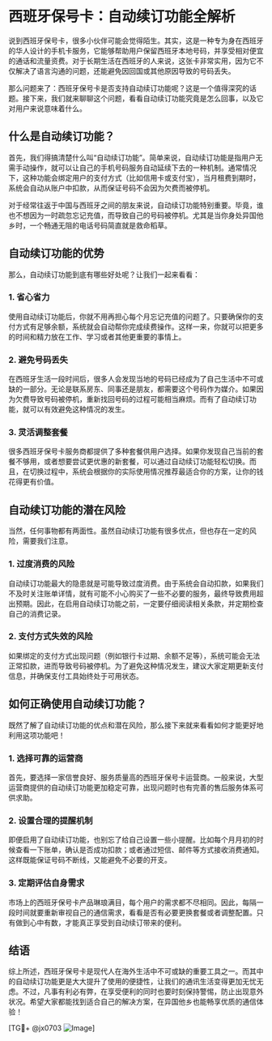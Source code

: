 # 西班牙保号卡：自动续订功能全解析

说到西班牙保号卡，很多小伙伴可能会觉得陌生。其实，这是一种专为身在西班牙的华人设计的手机卡服务，它能够帮助用户保留西班牙本地号码，并享受相对便宜的通话和流量资费。对于长期生活在西班牙的人来说，这张卡非常实用，因为它不仅解决了语言沟通的问题，还能避免因回国或其他原因导致的号码丢失。

那么问题来了：西班牙保号卡是否支持自动续订功能呢？这是一个值得深究的话题。接下来，我们就来聊聊这个问题，看看自动续订功能究竟是怎么回事，以及它对用户来说意味着什么。

## 什么是自动续订功能？

首先，我们得搞清楚什么叫“自动续订功能”。简单来说，自动续订功能是指用户无需手动操作，就可以让自己的手机号码服务自动延续下去的一种机制。通常情况下，这种功能会绑定用户的支付方式（比如信用卡或支付宝），当月租费到期时，系统会自动从账户中扣款，从而保证号码不会因为欠费而被停机。

对于经常往返于中国与西班牙之间的朋友来说，自动续订功能特别重要。毕竟，谁也不想因为一时疏忽忘记充值，而导致自己的号码被停机。尤其是当你身处异国他乡时，一个畅通无阻的电话号码简直就是救命稻草。

## 自动续订功能的优势

那么，自动续订功能到底有哪些好处呢？让我们一起来看看：

### 1. **省心省力**
   使用自动续订功能后，你就不用再担心每个月忘记充值的问题了。只要确保你的支付方式有足够余额，系统就会自动帮你完成续费操作。这样一来，你就可以把更多的时间和精力放在工作、学习或者其他更重要的事情上。

### 2. **避免号码丢失**
   在西班牙生活一段时间后，很多人会发现当地的号码已经成为了自己生活中不可或缺的一部分。无论是联系房东、同事还是朋友，都需要这个号码作为媒介。如果因为欠费导致号码被停机，重新找回号码的过程可能相当麻烦。而有了自动续订功能，就可以有效避免这种情况的发生。

### 3. **灵活调整套餐**
   很多西班牙保号卡服务商都提供了多种套餐供用户选择。如果你发现自己当前的套餐不够用，或者想要尝试更优惠的新套餐，可以通过自动续订功能轻松切换。而且，在切换过程中，系统会根据你的实际使用情况推荐最适合你的方案，让你的钱花得更有价值。

## 自动续订功能的潜在风险

当然，任何事物都有两面性。虽然自动续订功能有很多优点，但也存在一定的风险，需要我们注意。

### 1. **过度消费的风险**
   自动续订功能最大的隐患就是可能导致过度消费。由于系统会自动扣款，如果我们不及时关注账单详情，就有可能不小心购买了一些不必要的服务，最终导致费用超出预期。因此，在启用自动续订功能之前，一定要仔细阅读相关条款，并定期检查自己的消费记录。

### 2. **支付方式失效的风险**
   如果绑定的支付方式出现问题（例如银行卡过期、余额不足等），系统可能会无法正常扣款，进而导致号码被停机。为了避免这种情况发生，建议大家定期更新支付信息，并确保支付工具始终处于可用状态。

## 如何正确使用自动续订功能？

既然了解了自动续订功能的优点和潜在风险，那么接下来就来看看如何才能更好地利用这项功能吧！

### 1. **选择可靠的运营商**
   首先，要选择一家信誉良好、服务质量高的西班牙保号卡运营商。一般来说，大型运营商提供的自动续订功能更加稳定可靠，出现问题时也有完善的售后服务体系可供求助。

### 2. **设置合理的提醒机制**
   即便启用了自动续订功能，也别忘了给自己设置一些小提醒。比如每个月月初的时候查看一下账单，确认是否成功扣款；或者通过短信、邮件等方式接收消费通知。这样既能保证号码不断线，又能避免不必要的开支。

### 3. **定期评估自身需求**
   市场上的西班牙保号卡产品琳琅满目，每个用户的需求都不尽相同。因此，每隔一段时间就要重新审视自己的通信需求，看看是否有必要更换套餐或者调整配置。只有做到心中有数，才能真正享受到自动续订带来的便利。

## 结语

综上所述，西班牙保号卡是现代人在海外生活中不可或缺的重要工具之一。而其中的自动续订功能更是大大提升了使用的便捷性，让我们的通讯生活变得更加无忧无虑。不过，凡事有利必有弊，在享受便利的同时也要时刻保持警惕，防止出现意外状况。希望大家都能找到适合自己的解决方案，在异国他乡也能畅享优质的通信体验！

[TG💪+ @jx0703 ![Image](https://github.com/user-attachments/assets/dbca1d08-cadb-493c-b0ec-ad6f7a83f270)]
